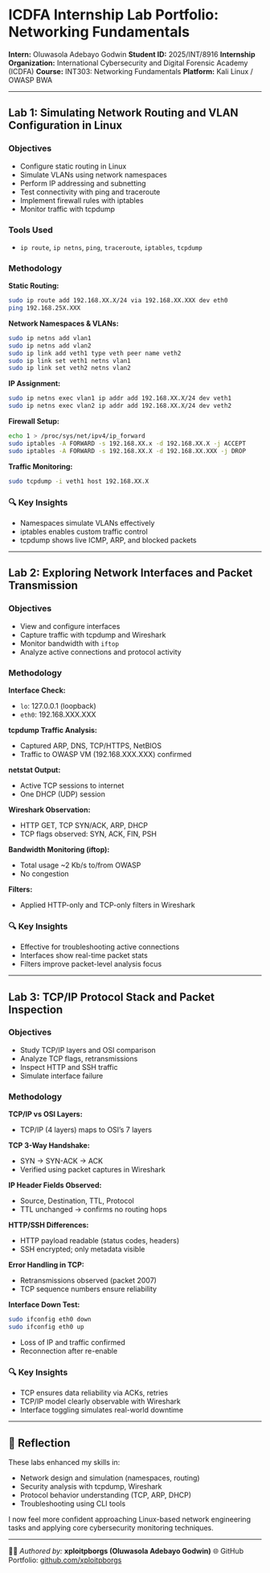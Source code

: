 # ICDFA Internship Lab Portfolio: Networking Fundamentals

**Intern:** Oluwasola Adebayo Godwin
**Student ID:** 2025/INT/8916
**Internship Organization:** International Cybersecurity and Digital Forensic Academy (ICDFA)
**Course:** INT303: Networking Fundamentals
**Platform:** Kali Linux / OWASP BWA

---

## Lab 1: Simulating Network Routing and VLAN Configuration in Linux

### Objectives

* Configure static routing in Linux
* Simulate VLANs using network namespaces
* Perform IP addressing and subnetting
* Test connectivity with ping and traceroute
* Implement firewall rules with iptables
* Monitor traffic with tcpdump

### Tools Used

* `ip route`, `ip netns`, `ping`, `traceroute`, `iptables`, `tcpdump`

### Methodology

**Static Routing:**

```bash
sudo ip route add 192.168.XX.X/24 via 192.168.XX.XXX dev eth0
ping 192.168.25X.XXX
```

**Network Namespaces & VLANs:**

```bash
sudo ip netns add vlan1
sudo ip netns add vlan2
sudo ip link add veth1 type veth peer name veth2
sudo ip link set veth1 netns vlan1
sudo ip link set veth2 netns vlan2
```

**IP Assignment:**

```bash
sudo ip netns exec vlan1 ip addr add 192.168.XX.X/24 dev veth1
sudo ip netns exec vlan2 ip addr add 192.168.XX.X/24 dev veth2
```

**Firewall Setup:**

```bash
echo 1 > /proc/sys/net/ipv4/ip_forward
sudo iptables -A FORWARD -s 192.168.XX.x -d 192.168.XX.X -j ACCEPT
sudo iptables -A FORWARD -s 192.168.XX.X -d 192.168.XX.XXX -j DROP
```

**Traffic Monitoring:**

```bash
sudo tcpdump -i veth1 host 192.168.XX.X
```

### 🔍 Key Insights

* Namespaces simulate VLANs effectively
* iptables enables custom traffic control
* tcpdump shows live ICMP, ARP, and blocked packets

---

## Lab 2: Exploring Network Interfaces and Packet Transmission

### Objectives

* View and configure interfaces
* Capture traffic with tcpdump and Wireshark
* Monitor bandwidth with `iftop`
* Analyze active connections and protocol activity

### Methodology

**Interface Check:**

* `lo`: 127.0.0.1 (loopback)
* `eth0`: 192.168.XXX.XXX

**tcpdump Traffic Analysis:**

* Captured ARP, DNS, TCP/HTTPS, NetBIOS
* Traffic to OWASP VM (192.168.XXX.XXX) confirmed

**netstat Output:**

* Active TCP sessions to internet
* One DHCP (UDP) session

**Wireshark Observation:**

* HTTP GET, TCP SYN/ACK, ARP, DHCP
* TCP flags observed: SYN, ACK, FIN, PSH

**Bandwidth Monitoring (iftop):**

* Total usage \~2 Kb/s to/from OWASP
* No congestion

**Filters:**

* Applied HTTP-only and TCP-only filters in Wireshark

### 🔍 Key Insights

* Effective for troubleshooting active connections
* Interfaces show real-time packet stats
* Filters improve packet-level analysis focus

---

## Lab 3: TCP/IP Protocol Stack and Packet Inspection

### Objectives

* Study TCP/IP layers and OSI comparison
* Analyze TCP flags, retransmissions
* Inspect HTTP and SSH traffic
* Simulate interface failure

### Methodology

**TCP/IP vs OSI Layers:**

* TCP/IP (4 layers) maps to OSI’s 7 layers

**TCP 3-Way Handshake:**

* SYN → SYN-ACK → ACK
* Verified using packet captures in Wireshark

**IP Header Fields Observed:**

* Source, Destination, TTL, Protocol
* TTL unchanged → confirms no routing hops

**HTTP/SSH Differences:**

* HTTP payload readable (status codes, headers)
* SSH encrypted; only metadata visible

**Error Handling in TCP:**

* Retransmissions observed (packet 2007)
* TCP sequence numbers ensure reliability

**Interface Down Test:**

```bash
sudo ifconfig eth0 down
sudo ifconfig eth0 up
```

* Loss of IP and traffic confirmed
* Reconnection after re-enable

### 🔍 Key Insights

* TCP ensures data reliability via ACKs, retries
* TCP/IP model clearly observable with Wireshark
* Interface toggling simulates real-world downtime

---

## 🔎 Reflection

These labs enhanced my skills in:

* Network design and simulation (namespaces, routing)
* Security analysis with tcpdump, Wireshark
* Protocol behavior understanding (TCP, ARP, DHCP)
* Troubleshooting using CLI tools

I now feel more confident approaching Linux-based network engineering tasks and applying core cybersecurity monitoring techniques.

---

👨‍💻 *Authored by:* **xploitpborgs (Oluwasola Adebayo Godwin)**
🌐 GitHub Portfolio: [github.com/xploitpborgs](https://github.com/xploitpborgs)
